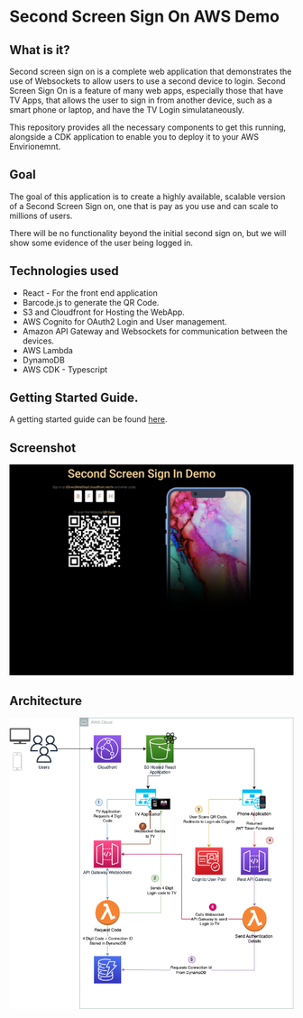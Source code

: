 # Second Screen Sign On AWS Demo

## What is it?

Second screen sign on is a complete web application that demonstrates the use of Websockets to allow users to use a second device to login.  Second Screen Sign On is a feature of many web apps, especially those that have TV Apps, that allows the user to sign in from another device, such as a smart phone or laptop, and have the TV Login simulataneously. 

This repository provides all the necessary components to get this running, alongside a CDK application to enable you to deploy it to your AWS Envirionemnt.

## Goal 

The goal of this application is to create a highly available, scalable version of a Second Screen Sign on, one that is pay as you use and can scale to millions of users. 

There will be no functionality beyond the initial second sign on, but we will show some evidence of the user being logged in. 

## Technologies used

* React - For the front end application 
* Barcode.js to generate the QR Code. 
* S3 and Cloudfront for Hosting the WebApp. 
* AWS Cognito for OAuth2 Login and User management. 
* Amazon API Gateway and Websockets for communication between the devices. 
* AWS Lambda
* DynamoDB 
* AWS CDK - Typescript 


## Getting Started Guide. 

A getting started guide can be found [here](./cdk/README.md).


## Screenshot

![Screenshot](./docs/img/screenshot.png)

## Architecture 

![Architecture Diagram](./docs/img/architecture.png)



